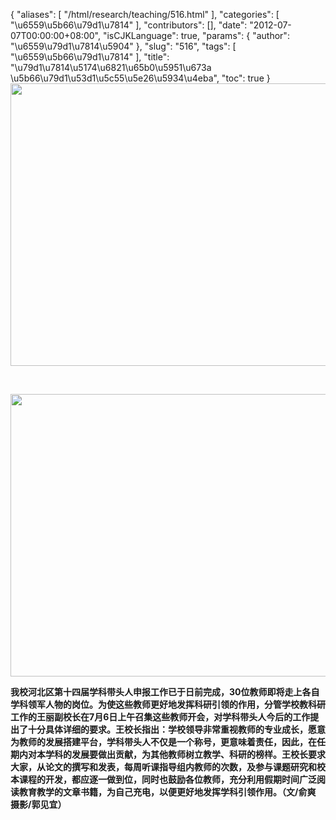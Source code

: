{
    "aliases": [
        "/html/research/teaching/516.html"
    ],
    "categories": [
        "\u6559\u5b66\u79d1\u7814"
    ],
    "contributors": [],
    "date": "2012-07-07T00:00:00+08:00",
    "isCJKLanguage": true,
    "params": {
        "author": "\u6559\u79d1\u7814\u5904"
    },
    "slug": "516",
    "tags": [
        "\u6559\u5b66\u79d1\u7814"
    ],
    "title": "\u79d1\u7814\u5174\u6821\u65b0\u5951\u673a \u5b66\u79d1\u53d1\u5c55\u5e26\u5934\u4eba",
    "toc": true
}
**<img
    src="https://cdn.tfls.online/mirror/full/b083294031384c138325532e058117610314bb26.jpg"
    style="display:block;margin-left:auto;margin-right:auto;"
    decoding="async"
    fetchpriority="auto"
    loading="lazy"
    height="452"
    width="600"
/>**

 

**<img
    src="https://cdn.tfls.online/mirror/full/9e470542b8d9385cd3c318cd169547feb6def282.jpg"
    style="display:block;margin-left:auto;margin-right:auto;"
    decoding="async"
    fetchpriority="auto"
    loading="lazy"
    height="452"
    width="600"
/>**

**我校河北区第十四届学科带头人申报工作已于日前完成，30位教师即将走上各自学科领军人物的岗位。为使这些教师更好地发挥科研引领的作用，分管学校教科研工作的王丽副校长在7月6日上午召集这些教师开会，对学科带头人今后的工作提出了十分具体详细的要求。王校长指出：学校领导非常重视教师的专业成长，愿意为教师的发展搭建平台，学科带头人不仅是一个称号，更意味着责任，因此，在任期内对本学科的发展要做出贡献，为其他教师树立教学、科研的榜样。王校长要求大家，从论文的撰写和发表，每周听课指导组内教师的次数，及参与课题研究和校本课程的开发，都应逐一做到位，同时也鼓励各位教师，充分利用假期时间广泛阅读教育教学的文章书籍，为自己充电，以便更好地发挥学科引领作用。（文/俞爽 摄影/郭见宜）**


